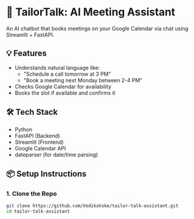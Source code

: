 # 🧵 TailorTalk: AI Meeting Assistant

An AI chatbot that books meetings on your Google Calendar via chat using Streamlit + FastAPI.

## 💡 Features
- Understands natural language like:
  - "Schedule a call tomorrow at 3 PM"
  - "Book a meeting next Monday between 2-4 PM"
- Checks Google Calendar for availability
- Books the slot if available and confirms it

## 🛠 Tech Stack
- Python
- FastAPI (Backend)
- Streamlit (Frontend)
- Google Calendar API
- dateparser (for date/time parsing)

## 📦 Setup Instructions

### 1. Clone the Repo
```bash
git clone https://github.com/Vedikatoke/tailor-talk-assistant.git
cd tailor-talk-assistant
